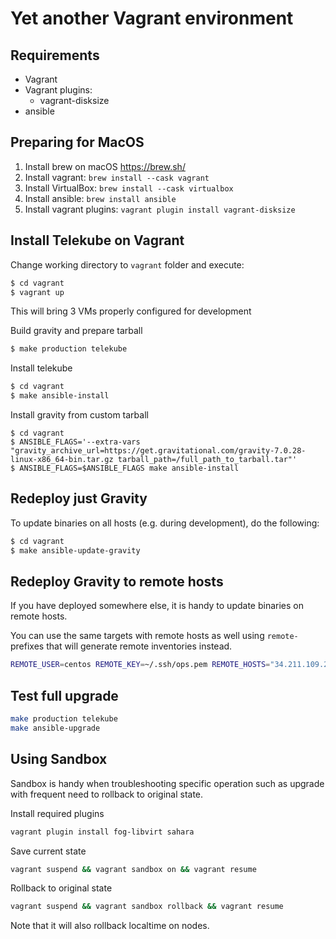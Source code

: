# Yet another Vagrant environment

## Requirements

* Vagrant
* Vagrant plugins:
  - vagrant-disksize
* ansible


## Preparing for MacOS

1. Install brew on macOS https://brew.sh/
1. Install vagrant: `brew install --cask vagrant`
1. Install VirtualBox: `brew install --cask virtualbox`
1. Install ansible: `brew install ansible`
1. Install vagrant plugins: `vagrant plugin install vagrant-disksize`

## Install Telekube on Vagrant

Change working directory to `vagrant` folder and execute:

```sh
$ cd vagrant
$ vagrant up
```

This will bring 3 VMs properly configured for development

Build gravity and prepare tarball
```sh
$ make production telekube
```

Install telekube

```sh
$ cd vagrant
$ make ansible-install
```

Install gravity from custom tarball
```shell
$ cd vagrant
$ ANSIBLE_FLAGS='--extra-vars "gravity_archive_url=https://get.gravitational.com/gravity-7.0.28-linux-x86_64-bin.tar.gz tarball_path=/full_path_to_tarball.tar"'
$ ANSIBLE_FLAGS=$ANSIBLE_FLAGS make ansible-install
```

## Redeploy just Gravity

To update binaries on all hosts (e.g. during development), do the following:

```sh
$ cd vagrant
$ make ansible-update-gravity
```

## Redeploy Gravity to remote hosts

If you have deployed somewhere else, it is handy to update binaries on remote hosts.

You can use the same targets with remote hosts as well using `remote-` prefixes
that will generate remote inventories instead.

```sh
REMOTE_USER=centos REMOTE_KEY=~/.ssh/ops.pem REMOTE_HOSTS="34.211.109.240" make remote-update-gravity
```

## Test full upgrade

```sh
make production telekube
make ansible-upgrade
```

## Using Sandbox

Sandbox is handy when troubleshooting specific operation such as upgrade with frequent need to rollback to original state. 

Install required plugins

```sh
vagrant plugin install fog-libvirt sahara
```

Save current state

```sh
vagrant suspend && vagrant sandbox on && vagrant resume
```

Rollback to original state

```sh
vagrant suspend && vagrant sandbox rollback && vagrant resume
```

Note that it will also rollback localtime on nodes. 